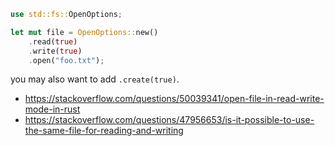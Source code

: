 ```rust
use std::fs::OpenOptions;

let mut file = OpenOptions::new()
    .read(true)
    .write(true)
    .open("foo.txt");
```

you may also want to add `.create(true)`.

- https://stackoverflow.com/questions/50039341/open-file-in-read-write-mode-in-rust
- https://stackoverflow.com/questions/47956653/is-it-possible-to-use-the-same-file-for-reading-and-writing
